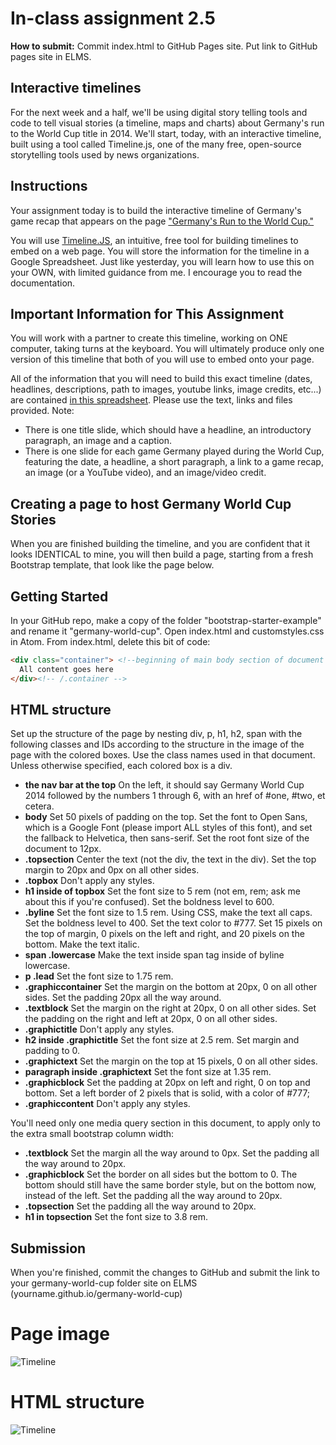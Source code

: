 # In-class assignment 2.5

**How to submit:** Commit index.html to GitHub Pages site. Put link to GitHub pages site in ELMS.

## Interactive timelines

For the next week and a half, we'll be using digital story telling tools and code to tell visual stories (a timeline, maps and charts) about Germany's run to the World Cup title in 2014.  We'll start, today, with an interactive timeline, built using a tool called Timeline.js, one of the many free, open-source storytelling tools used by news organizations.   

## Instructions

Your assignment today is to build the interactive timeline of Germany's game recap that appears on the page ["Germany's Run to the World Cup."](http://smussenden.github.io/germany-world-cup/index.html)

You will use [Timeline.JS](https://timeline.knightlab.com/), an intuitive, free tool for building timelines to embed on a web page.  You will store the information for the timeline in a Google Spreadsheet.  Just like yesterday, you will learn how to use this on your OWN, with limited guidance from me. I encourage you to read the documentation.  

## Important Information for This Assignment

You will work with a partner to create this timeline, working on ONE computer, taking turns at the keyboard.  You will ultimately produce only one version of this timeline that both of you will use to embed onto your page.

All of the information that you will need to build this exact timeline (dates, headlines, descriptions, path to images, youtube links, image credits, etc...) are contained [in this spreadsheet](germany.timelinejs-info.xlsx).  Please use the text, links and files provided. Note:

* There is one title slide, which should have a headline, an introductory paragraph, an image and a caption.
* There is one slide for each game Germany played during the World Cup, featuring the date, a headline, a short paragraph, a link to a game recap, an image (or a YouTube video), and an image/video credit.  

## Creating a page to host Germany World Cup Stories

When you are finished building the timeline, and you are confident that it looks IDENTICAL to mine, you will then build a page, starting from a fresh Bootstrap template, that look like the page below.

## Getting Started

In your GitHub repo, make a copy of the folder "bootstrap-starter-example" and rename it "germany-world-cup".  Open index.html and customstyles.css in Atom. From index.html, delete this bit of code:
```html
<div class="container"> <!--beginning of main body section of document -->
  All content goes here
</div><!-- /.container -->
```

## HTML structure

Set up the structure of the page by nesting div, p, h1, h2, span with the following classes and IDs according to the structure in the image of the page with the colored boxes.  Use the class names used in that document. Unless otherwise specified, each colored box is a div.

* **the nav bar at the top** On the left, it should say Germany World Cup 2014 followed by the numbers 1 through 6, with an href of #one, #two, et cetera.
* **body** Set 50 pixels of padding on the top.  Set the font to Open Sans, which is a Google Font (please import ALL styles of this font), and set the fallback to Helvetica, then sans-serif.  Set the root font size of the document to 12px.
* **.topsection** Center the text (not the div, the text in the div). Set the top margin to 20px and 0px on all other sides.
* **.topbox** Don't apply any styles.
* **h1 inside of topbox** Set the font size to 5 rem (not em, rem; ask me about this if you're confused). Set the boldness level to 600.
* **.byline** Set the font size to 1.5 rem.  Using CSS, make the text all caps. Set the boldness level to 400.  Set the text color to #777.  Set 15 pixels on the top of margin, 0 pixels on the left and right, and 20 pixels on the bottom. Make the text italic.
* **span .lowercase** Make the text inside span tag inside of byline lowercase.
* **p .lead** Set the font size to 1.75 rem.
* **.graphiccontainer** Set the margin on the bottom at 20px, 0 on all other sides.  Set the padding 20px all the way around.
* **.textblock** Set the margin on the right at 20px, 0 on all other sides.  Set the padding on the right and left at 20px, 0 on all other sides.
* **.graphictitle** Don't apply any styles.
* **h2 inside .graphictitle** Set the font size at 2.5 rem.  Set margin and padding to 0.
* **.graphictext** Set the margin on the top at 15 pixels, 0 on all other sides.
* **paragraph inside .graphictext** Set the font size at 1.35 rem.
* **.graphicblock** Set the padding at 20px on left and right, 0 on top and bottom. Set a left border of 2 pixels that is solid, with a color of #777;
* **.graphiccontent** Don't apply any styles.

You'll need only one media query section in this document, to apply only to the extra small bootstrap column width:

* **.textblock** Set the margin all the way around to 0px.  Set the padding all the way around to 20px.
* **.graphicblock** Set the border on all sides but the bottom to 0.  The bottom should still have the same border style, but on the bottom now, instead of the left. Set the padding all the way around to 20px.
* **.topsection** Set the padding all the way around to 20px.
* **h1 in topsection** Set the font size to 3.8 rem.


## Submission

When you're finished, commit the changes to GitHub and submit the link to your germany-world-cup folder site on ELMS (yourname.github.io/germany-world-cup)

# Page image

![Timeline](timeline.png)

# HTML structure
![Timeline](timeline-colored.png)
